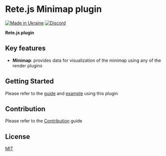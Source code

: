 Rete.js Minimap plugin
====
[![Made in Ukraine](https://img.shields.io/badge/made_in-ukraine-ffd700.svg?labelColor=0057b7)](https://stand-with-ukraine.pp.ua)
[![Discord](https://img.shields.io/discord/1081223198055604244?color=%237289da&label=Discord)](https://discord.gg/cxSFkPZdsV)

**Rete.js plugin**

## Key features

- **Minimap**: provides data for visualization of the minimap using any of the render plugins

## Getting Started

Please refer to the [guide](https://retejs.org/docs/guides/minimap) and [example](https://retejs.org/examples/minimap) using this plugin

## Contribution

Please refer to the [Contribution](https://retejs.org/docs/contribution) guide

## License

[MIT](https://github.com/retejs/minimap-plugin/blob/master/LICENSE)
